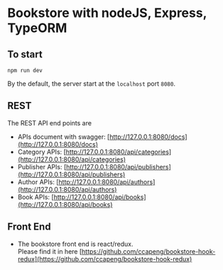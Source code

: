 # Bookstore with nodeJS, Express, TypeORM

## To start
```
npm run dev
```
By the default, the server start at the `localhost` port `8080`.

## REST
The REST API end points are
- APIs document with swagger: [http://127.0.0.1:8080/docs](http://127.0.0.1:8080/docs)
- Category APIs: [http://127.0.0.1:8080/api/categories](http://127.0.0.1:8080/api/categories)
- Publisher APIs: [http://127.0.0.1:8080/api/publishers](http://127.0.0.1:8080/api/publishers)
- Author APIs: [http://127.0.0.1:8080/api/authors](http://127.0.0.1:8080/api/authors)
- Book APIs: [http://127.0.0.1:8080/api/books](http://127.0.0.1:8080/api/books)

## Front End
- The bookstore front end is react/redux.  
	Please find it in here [https://github.com/ccapeng/bookstore-hook-redux](https://github.com/ccapeng/bookstore-hook-redux)  

